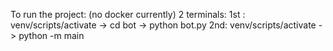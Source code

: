 To run the project:
(no docker currently)
2 terminals:
1st : venv/scripts/activate -> cd bot -> python bot.py
2nd: venv/scripts/activate -> python -m main
